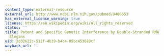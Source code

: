 ```yaml
---
content_type: external-resource
external_url: http://www.ncbi.nlm.nih.gov/pubmed/9486653
has_external_license_warning: true
license: https://en.wikipedia.org/wiki/All_rights_reserved
status: ''
title: Potent and Specific Genetic Interference by Double-Stranded RNA in Caenorhabditis
  Elegans
uid: 2d32622c-512f-4b39-b4c4-09bc453689cf
wayback_url: ''
---
```

